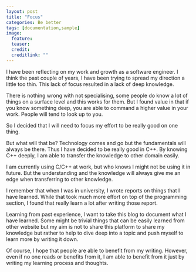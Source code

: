 ```yaml
---
layout: post
title: "Focus"
categories: Be better
tags: [documentation,sample]
image:
  feature: 
  teaser:  
  credit: 
  creditlink: ""
---
```


I have been reflecting on my work and growth as a software engineer. I think the past couple of years, I have been trying to spread my direction a little too thin. This lack of focus resulted in a lack of deep knowledge. 

There is nothing wrong with not specialising, some people do know a lot of things on a surface level and this works for them. 
But I found value in that if you know something deep, you are able to command a higher value in your work. People will tend to look up to you.

So I decided that I will need to focus my effort to be really good on one thing. 

But what will that be? Technology comes and go but the fundamentals will always be there. Thus I have decided to be really good in C++. By knowing C++ deeply, I am able to transfer the knowledge to other domain easily. 

I am currently using C/C++ at work, but who knows I might not be using it in future. But the understanding and the knowledge will always give me an edge when transferring to other knowledge.

I remember that when I was in university, I wrote reports on things that I have learned. While that took much more effort on top of the programming section, I found that really learn a lot after writing those report. 

Learning from past experience, I want to take this blog to document what I have learned. Some might be trivial things that can be easily learned from other website but my aim is not to share this platform to share my knowledge but rather to help to dive deep into a topic and push myself to learn more by writing it down. 

Of course, I hope that people are able to benefit from my writing. However, even if no one reads or benefits from it, I am able to benefit from it just by writing my learning process and thoughts. 

 